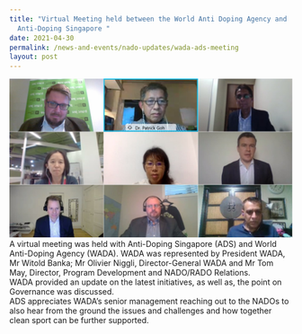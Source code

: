 ```yaml
---
title: "Virtual Meeting held between the World Anti Doping Agency and
  Anti-Doping Singapore "
date: 2021-04-30
permalink: /news-and-events/nado-updates/wada-ads-meeting
layout: post
---
```


![Alt text for image on Isomer site](/images/ADSxWADA%20meeting.jpg)
A virtual meeting was held with Anti-Doping Singapore (ADS) and World Anti-Doping Agency (WADA). WADA was represented by President WADA, Mr Witold Banka;  Mr Olivier Niggli, Director-General WADA and Mr Tom May, Director, Program Development and NADO/RADO Relations. <br>
WADA provided an update on the latest initiatives, as well as, the point on Governance was discussed. <br>ADS appreciates WADA’s senior management reaching out to the NADOs to also hear from the ground the issues and challenges and how together clean sport can be further supported.